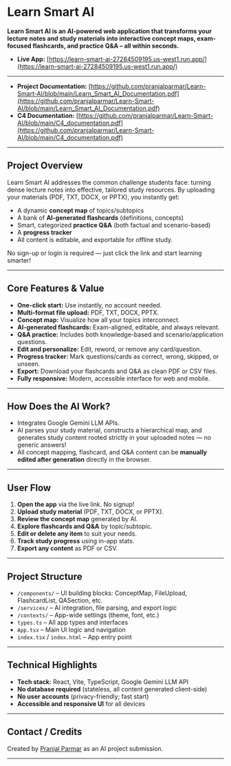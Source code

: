 
# Learn Smart AI

**Learn Smart AI is an AI-powered web application that transforms your lecture notes and study materials into interactive concept maps, exam-focused flashcards, and practice Q&A – all within seconds.**

- **Live App:** [https://learn-smart-ai-27284509195.us-west1.run.app/](https://learn-smart-ai-27284509195.us-west1.run.app/)

---

- **Project Documentation:** [https://github.com/pranjalparmar/Learn-Smart-AI/blob/main/Learn_Smart_AI_Documentation.pdf](https://github.com/pranjalparmar/Learn-Smart-AI/blob/main/Learn_Smart_AI_Documentation.pdf)
- **C4 Documentation:** [https://github.com/pranjalparmar/Learn-Smart-AI/blob/main/C4_documentation.pdf](https://github.com/pranjalparmar/Learn-Smart-AI/blob/main/C4_documentation.pdf)

---

## Project Overview

Learn Smart AI addresses the common challenge students face: turning dense lecture notes into effective, tailored study resources. By uploading your materials (PDF, TXT, DOCX, or PPTX), you instantly get:

- A dynamic **concept map** of topics/subtopics
- A bank of **AI-generated flashcards** (definitions, concepts)
- Smart, categorized **practice Q&A** (both factual and scenario-based)
- A **progress tracker**
- All content is editable, and exportable for offline study.

No sign-up or login is required — just click the link and start learning smarter!

---

## Core Features & Value

- **One-click start:** Use instantly, no account needed.
- **Multi-format file upload:** PDF, TXT, DOCX, PPTX.
- **Concept map:** Visualize how all your topics interconnect.
- **AI-generated flashcards:** Exam-aligned, editable, and always relevant.
- **Q&A practice:** Includes both knowledge-based and scenario/application questions.
- **Edit and personalize:** Edit, reword, or remove any card/question.
- **Progress tracker:** Mark questions/cards as correct, wrong, skipped, or unseen.
- **Export:** Download your flashcards and Q&A as clean PDF or CSV files.
- **Fully responsive:** Modern, accessible interface for web and mobile.

---

## How Does the AI Work?

- Integrates Google Gemini LLM APIs.
- AI parses your study material, constructs a hierarchical map, and generates study content rooted strictly in your uploaded notes — no generic answers!
- All concept mapping, flashcard, and Q&A content can be **manually edited after generation** directly in the browser.

---

## User Flow

1. **Open the app** via the live link. No signup!
2. **Upload study material** (PDF, TXT, DOCX, or PPTX).
3. **Review the concept map** generated by AI.
4. **Explore flashcards and Q&A** by topic/subtopic.
5. **Edit or delete any item** to suit your needs.
6. **Track study progress** using in-app stats.
7. **Export any content** as PDF or CSV.

---

## Project Structure

- `/components/` – UI building blocks: ConceptMap, FileUpload, FlashcardList, QASection, etc.
- `/services/` – AI integration, file parsing, and export logic
- `/contexts/` – App-wide settings (theme, font, etc.)
- `types.ts` – All app types and interfaces
- `App.tsx` – Main UI logic and navigation
- `index.tsx` / `index.html` – App entry point

---

## Technical Highlights

- **Tech stack:** React, Vite, TypeScript, Google Gemini LLM API
- **No database required** (stateless, all content generated client-side)
- **No user accounts** (privacy-friendly; fast start)
- **Accessible and responsive UI** for all devices

---

## Contact / Credits

Created by [Pranjal Parmar](https://github.com/pranjalparmar) as an AI project submission.

---
